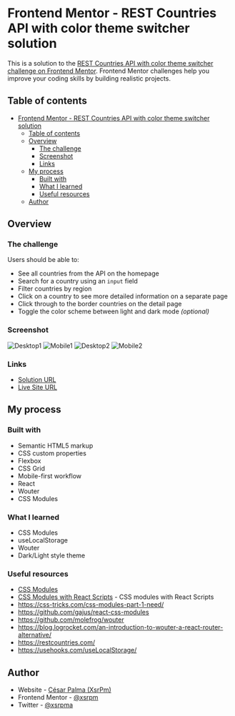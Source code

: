 # Frontend Mentor - REST Countries API with color theme switcher solution

This is a solution to the [REST Countries API with color theme switcher challenge on Frontend Mentor](https://www.frontendmentor.io/challenges/rest-countries-api-with-color-theme-switcher-5cacc469fec04111f7b848ca). Frontend Mentor challenges help you improve your coding skills by building realistic projects.

## Table of contents

- [Frontend Mentor - REST Countries API with color theme switcher solution](#frontend-mentor---rest-countries-api-with-color-theme-switcher-solution)
  - [Table of contents](#table-of-contents)
  - [Overview](#overview)
    - [The challenge](#the-challenge)
    - [Screenshot](#screenshot)
    - [Links](#links)
  - [My process](#my-process)
    - [Built with](#built-with)
    - [What I learned](#what-i-learned)
    - [Useful resources](#useful-resources)
  - [Author](#author)

## Overview

### The challenge

Users should be able to:

- See all countries from the API on the homepage
- Search for a country using an `input` field
- Filter countries by region
- Click on a country to see more detailed information on a separate page
- Click through to the border countries on the detail page
- Toggle the color scheme between light and dark mode _(optional)_

### Screenshot

![Desktop1](./desktop-home-dark-mode.png)
![Mobile1](./mobile-home-dark-mode.png)
![Desktop2](./desktop-country-light-mode.png)
![Mobile2](./mobile-country-light-mode.png)

### Links

- [Solution URL](https://your-solution-url.com)
- [Live Site URL](https://your-live-site-url.com)

## My process

### Built with

- Semantic HTML5 markup
- CSS custom properties
- Flexbox
- CSS Grid
- Mobile-first workflow
- React
- Wouter
- CSS Modules

### What I learned

- CSS Modules
- useLocalStorage
- Wouter
- Dark/Light style theme

### Useful resources

- [CSS Modules](https://github.com/css-modules/css-modules)
- [CSS Modules with React Scripts](https://create-react-app.dev/docs/adding-a-css-modules-stylesheet/) - CSS modules with React Scripts
- https://css-tricks.com/css-modules-part-1-need/
- https://github.com/gajus/react-css-modules
- https://github.com/molefrog/wouter
- https://blog.logrocket.com/an-introduction-to-wouter-a-react-router-alternative/
- https://restcountries.com/
- https://usehooks.com/useLocalStorage/

## Author

- Website - [César Palma (XsrPm)](https://xsrpm.github.io)
- Frontend Mentor - [@xsrpm](https://www.frontendmentor.io/profile/xsrpm)
- Twitter - [@xsrpma](https://www.twitter.com/xsrpma)
